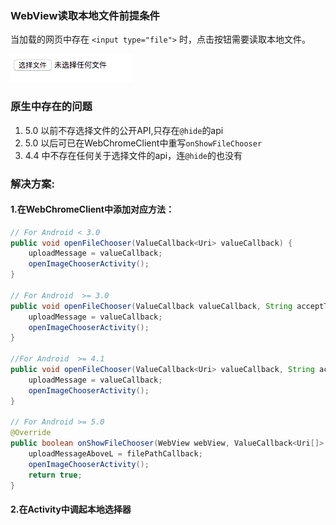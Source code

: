 ### WebView读取本地文件前提条件
当加载的网页中存在 `<input type="file">` 时，点击按钮需要读取本地文件。

![](/assets/html选取文件.png)

### 原生中存在的问题
1. 5.0 以前不存选择文件的公开API,只存在`@hide`的api
2. 5.0 以后可已在WebChromeClient中重写`onShowFileChooser`
3. 4.4 中不存在任何关于选择文件的api，连`@hide`的也没有

### 解决方案:
#### 1.在WebChromeClient中添加对应方法： 

```java
// For Android < 3.0
public void openFileChooser(ValueCallback<Uri> valueCallback) {
    uploadMessage = valueCallback;
    openImageChooserActivity();
}

// For Android  >= 3.0
public void openFileChooser(ValueCallback valueCallback, String acceptType) {
    uploadMessage = valueCallback;
    openImageChooserActivity();
}

//For Android  >= 4.1
public void openFileChooser(ValueCallback<Uri> valueCallback, String acceptType, String capture) {
    uploadMessage = valueCallback;
    openImageChooserActivity();
}

// For Android >= 5.0
@Override
public boolean onShowFileChooser(WebView webView, ValueCallback<Uri[]> filePathCallback, WebChromeClient.FileChooserParams fileChooserParams) {
    uploadMessageAboveL = filePathCallback;
    openImageChooserActivity();
    return true;
}
```

#### 2.在Activity中调起本地选择器
